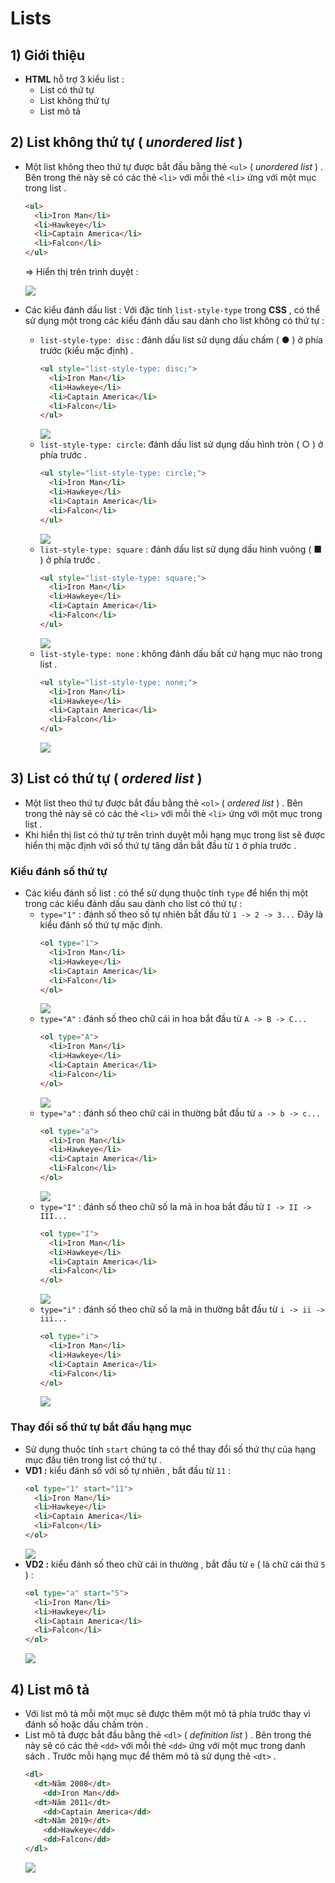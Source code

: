 # Lists
## **1) Giới thiệu**
- **HTML** hỗ trợ 3 kiểu list : 
    - List có thứ tự
    - List không thứ tự 
    - List mô tả
## **2) List không thứ tự ( *unordered list* )**
- Một list không theo thứ tự được bắt đầu bằng thẻ `<ul>` ( *unordered list* ) . Bên trong thẻ này sẽ có các thẻ `<li>` với mỗi thẻ `<li>` ứng với một mục trong list .
    ```html
    <ul>
      <li>Iron Man</li>
      <li>Hawkeye</li>
      <li>Captain America</li>
      <li>Falcon</li>
    </ul>
    ```
    => Hiển thị trên trình duyệt :

    <img src=https://i.imgur.com/Enlw6cv.png>

- Các kiểu đánh dấu list : Với đặc tính `list-style-type` trong **CSS** , có thể sử dụng một trong các kiểu đánh dấu sau dành cho list không có thứ tự :
    - `list-style-type: disc` : đánh dấu list sử dụng dấu chấm ( &#9679; ) ở phía trước (kiểu mặc định) .
        ```html
        <ul style="list-style-type: disc;">
          <li>Iron Man</li>
          <li>Hawkeye</li>
          <li>Captain America</li>
          <li>Falcon</li>
        </ul>
        ```
        <img src=https://i.imgur.com/Enlw6cv.png>
    - `list-style-type: circle`: đánh dấu list sử dụng dấu hình tròn ( &#9675; ) ở phía trước .
        ```html
        <ul style="list-style-type: circle;">
          <li>Iron Man</li>
          <li>Hawkeye</li>
          <li>Captain America</li>
          <li>Falcon</li>
        </ul>
        ```
        <img src=https://i.imgur.com/5oqxMgf.png>
    - `list-style-type: square` : đánh dấu list sử dụng dấu hình vuông ( &#9632; ) ở phía trước .
        ```html
        <ul style="list-style-type: square;">
          <li>Iron Man</li>
          <li>Hawkeye</li>
          <li>Captain America</li>
          <li>Falcon</li>
        </ul>
        ```
        <img src=https://i.imgur.com/vhr4zmE.png>
    - `list-style-type: none` : không đánh dấu bất cứ hạng mục nào trong list .
        ```html
        <ul style="list-style-type: none;">
          <li>Iron Man</li>
          <li>Hawkeye</li>
          <li>Captain America</li>
          <li>Falcon</li>
        </ul>
        ```
        <img src=https://i.imgur.com/oO92q3i.png>

## **3) List có thứ tự ( *ordered list* )**
- Một list theo thứ tự được bắt đầu bằng thẻ `<ol>` ( *ordered list* ) . Bên trong thẻ này sẽ có các thẻ `<li>` với mỗi thẻ `<li>` ứng với một mục trong list .
- Khi hiển thị list có thứ tự trên trình duyệt mỗi hạng mục trong list sẽ được hiển thị mặc định với số thứ tự tăng dần bắt đầu từ `1` ở phía trước .
### **Kiểu đánh số thứ tự**
- Các kiểu đánh số list : có thể sử dụng thuộc tính `type` để hiển thị một trong các kiểu đánh dấu sau dành cho list có thứ tự :
    - `type="1"` : đánh số theo số tự nhiên bắt đầu từ `1 -> 2 -> 3...` Đây là kiểu đánh số thứ tự mặc định.
        ```html
        <ol type="1">
          <li>Iron Man</li>
          <li>Hawkeye</li>
          <li>Captain America</li>
          <li>Falcon</li>
        </ol>
        ```
        <img src=https://i.imgur.com/5dxAsgC.png>
    - `type="A"` : đánh số theo chữ cái in hoa bắt đầu từ `A -> B -> C...`
        ```html
        <ol type="A">
          <li>Iron Man</li>
          <li>Hawkeye</li>
          <li>Captain America</li>
          <li>Falcon</li>
        </ol>
        ```
        <img src=https://i.imgur.com/0iJwmVh.png>
    - `type="a"` : đánh số theo chữ cái in thường bắt đầu từ `a -> b -> c...`
        ```html
        <ol type="a">
          <li>Iron Man</li>
          <li>Hawkeye</li>
          <li>Captain America</li>
          <li>Falcon</li>
        </ol>
        ```
        <img src=https://i.imgur.com/J6SH82w.png>
    - `type="I"` : đánh số theo chữ số la mã in hoa bắt đầu từ `I -> II -> III...`
        ```html
        <ol type="I">
          <li>Iron Man</li>
          <li>Hawkeye</li>
          <li>Captain America</li>
          <li>Falcon</li>
        </ol>
        ```
        <img src=https://i.imgur.com/nzRifV0.png>
    - `type="i"` : đánh số theo chữ số la mã in thường bắt đầu từ `i -> ii -> iii...`
        ```html
        <ol type="i">
          <li>Iron Man</li>
          <li>Hawkeye</li>
          <li>Captain America</li>
          <li>Falcon</li>
        </ol>
        ```
        <img src=https://i.imgur.com/by3nLmi.png>

### **Thay đổi số thứ tự bắt đầu hạng mục**
- Sử dụng thuộc tính `start` chúng ta có thể thay đổi số thứ thự của hạng mục đầu tiên trong list có thứ tự .
- **VD1 :** kiểu đánh số với số tự nhiên , bắt đầu từ `11` :
    ```html
    <ol type="1" start="11">
      <li>Iron Man</li>
      <li>Hawkeye</li>
      <li>Captain America</li>
      <li>Falcon</li>
    </ol>
    ```
    <img src=https://i.imgur.com/SgWFZW0.png>
- **VD2 :** kiểu đánh số theo chữ cái in thường , bắt đầu từ `e` ( là chữ cái thứ `5` ) :
    ```html
    <ol type="a" start="5">
      <li>Iron Man</li>
      <li>Hawkeye</li>
      <li>Captain America</li>
      <li>Falcon</li>
    </ol>
    ```
    <img src=https://i.imgur.com/d1sydEu.png>
## **4) List mô tả**
- Với list mô tả mỗi một mục sẽ được thêm một mô tả phía trước thay vì đánh số hoặc dấu chấm tròn .
- List mô tả được bắt đầu bằng thẻ `<dl>` ( *definition list* ) . Bên trong thẻ này sẽ có các thẻ `<dd>` với mỗi thẻ `<dd>` ứng với một mục trong danh sách . Trước mỗi hạng mục để thêm mô tả sử dụng thẻ `<dt>` .
    ```html
    <dl>
      <dt>Năm 2008</dt>
        <dd>Iron Man</dd>
      <dt>Năm 2011</dt>
        <dd>Captain America</dd>
      <dt>Năm 2019</dt>
        <dd>Hawkeye</dd>
        <dd>Falcon</dd>
    </dl>
    ```
    <img src=https://i.imgur.com/ocJdp5T.png>
